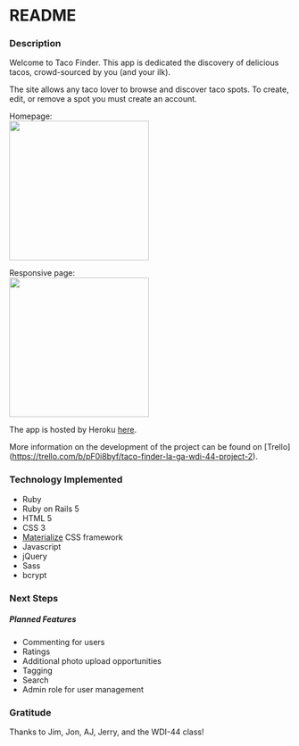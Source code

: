 # README

### Description
Welcome to Taco Finder. This app is dedicated the discovery of delicious tacos, crowd-sourced by you (and your ilk).

The site allows any taco lover to browse and discover taco spots. To create, edit, or remove a spot you must create an account.  

Homepage:  
<img src="http://i.imgur.com/SPnM0A2.png" width="250">  

Responsive page:  
<img src="http://i.imgur.com/YdNJHiE.png" width="250">

The app is hosted by Heroku [here](https://tacofinderla.herokuapp.com/).  

More information on the development of the project can be found on [Trello] (https://trello.com/b/pF0i8byf/taco-finder-la-ga-wdi-44-project-2).

### Technology Implemented  
* Ruby
* Ruby on Rails 5
* HTML 5
* CSS 3
* [Materialize](http://materializecss.com/) CSS framework
* Javascript
* jQuery
* Sass
* bcrypt

### Next Steps
##### Planned Features
* Commenting for users
* Ratings
* Additional photo upload opportunities
* Tagging
* Search
* Admin role for user management

### Gratitude  
Thanks to Jim, Jon, AJ, Jerry, and the WDI-44 class!